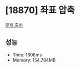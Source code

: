 # [18870] 좌표 압축

[문제 출처](https://www.acmicpc.net/problem/18870)

## 성능

- Time: 1608ms
- Memory: 154.784MB